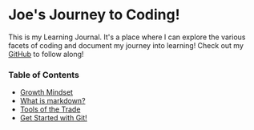 # Joe's Journey to Coding!

This is my Learning Journal. It's a place where I can explore the various facets of coding and document my journey into learning! Check out my [GitHub](https://github.com/penjoe) to follow along!

### Table of Contents

* [Growth Mindset](https://penjoe.github.io/learning-journal/growth-mindset)
* [What is markdown?](https://penjoe.github.io/learning-journal/markdown)
* [Tools of the Trade](https://penjoe.github.io/learning-journal/coders-computer)
* [Get Started with Git!](http://penjoe.github.io/learning-journal/git)


